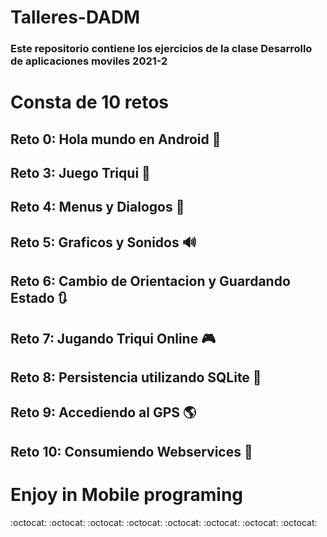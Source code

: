 # Talleres-DADM


### Este repositorio contiene los ejercicios de la clase Desarrollo de aplicaciones moviles 2021-2

# Consta de 10 retos 

## Reto 0: Hola mundo en Android :baby:

## Reto 3: Juego Triqui :game_die:

## Reto 4:  Menus y Dialogos :memo:

## Reto 5:  Graficos y Sonidos :loud_sound:

## Reto 6: Cambio de Orientacion y Guardando Estado :arrows_clockwise:

## Reto 7: Jugando Triqui Online :video_game:

## Reto 8: Persistencia utilizando SQLite :file_folder:

## Reto 9: Accediendo al GPS :earth_americas:

## Reto 10: Consumiendo Webservices :link:


# Enjoy in Mobile programing  
:octocat: :octocat: :octocat: :octocat: :octocat: :octocat: :octocat: :octocat: 